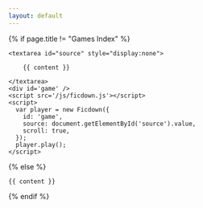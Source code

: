 ```yaml
---
layout: default
---
```


{% if page.title != "Games Index" %}

    <textarea id="source" style="display:none">

        {{ content }}

    </textarea>
    <div id='game' />
    <script src='/js/ficdown.js'></script>
    <script>
      var player = new Ficdown({
        id: 'game',
        source: document.getElementById('source').value,
        scroll: true,
      });
      player.play();
    </script>

{% else %}

    {{ content }}

{% endif %}
